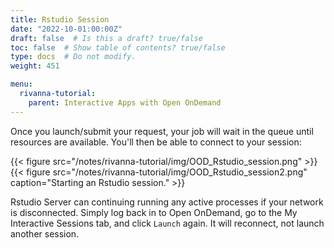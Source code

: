 ```yaml
---
title: Rstudio Session
date: "2022-10-01:00:00Z"
draft: false  # Is this a draft? true/false
toc: false  # Show table of contents? true/false
type: docs  # Do not modify.
weight: 451

menu:
  rivanna-tutorial:
    parent: Interactive Apps with Open OnDemand
---
```


Once you launch/submit your request, your job will wait in the queue until resources are available. You'll then be able to connect to your session:

{{< figure src="/notes/rivanna-tutorial/img/OOD_Rstudio_session.png" >}}
{{< figure src="/notes/rivanna-tutorial/img/OOD_Rstudio_session2.png" caption="Starting an Rstudio session." >}}

Rstudio Server can continuing running any active processes if your network is disconnected.  Simply log back in to Open OnDemand, go to the My Interactive Sessions tab, and click `Launch` again.  It will reconnect, not launch another session.  
